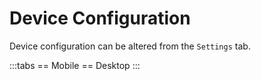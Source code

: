 # Device Configuration

Device configuration can be altered from the `Settings` tab.

:::tabs
== Mobile
<v-img src="https://i.imgur.com/1rb3ab1.gif" style="height:200px"/>
== Desktop
<v-img src="https://i.imgur.com/u3AiuOd.png" style="height:200px"/>
:::

